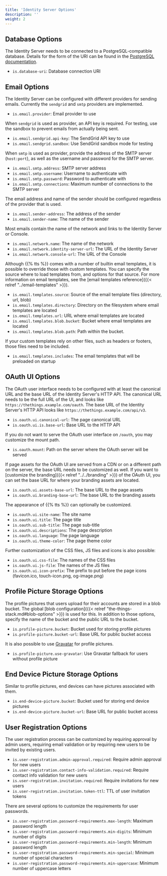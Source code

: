 ```yaml
---
title: 'Identity Server Options'
description: ''
weight: 2
---
```


## Database Options

The Identity Server needs to be connected to a PostgreSQL-compatible database. Details for the form of the URI can be found in the [PostgreSQL documentation](https://www.postgresql.org/docs/current/libpq-connect.html#LIBPQ-CONNSTRING).

- `is.database-uri`: Database connection URI

## Email Options

The Identity Server can be configured with different providers for sending emails. Currently the `sendgrid` and `smtp` providers are implemented.

- `is.email.provider`: Email provider to use

When `sendgrid` is used as provider, an API key is required. For testing, use the sandbox to prevent emails from actually being sent.

- `is.email.sendgrid.api-key`: The SendGrid API key to use
- `is.email.sendgrid.sandbox`: Use SendGrid sandbox mode for testing

When `smtp` is used as provider, provide the address of the SMTP server (`host:port`), as well as the username and password for the SMTP server.

- `is.email.smtp.address`: SMTP server address
- `is.email.smtp.username`: Username to authenticate with
- `is.email.smtp.password`: Password to authenticate with
- `is.email.smtp.connections`: Maximum number of connections to the SMTP server

The email address and name of the sender should be configured regardless of the provider that is used.

- `is.email.sender-address`: The address of the sender
- `is.email.sender-name`: The name of the sender

Most emails contain the name of the network and links to the Identity Server or Console.

- `is.email.network.name`: The name of the network
- `is.email.network.identity-server-url`: The URL of the Identity Server
- `is.email.network.console-url`: The URL of the Console

Although {{% tts %}} comes with a number of builtin email templates, it is possible to override those with custom templates. You can specify the source where to load templates from, and options for that source. For more information on email templates, see the [email templates reference]({{< relref "../email-templates" >}}).

- `is.email.templates.source`: Source of the email template files (directory, url, blob)
- `is.email.templates.directory`: Directory on the filesystem where email templates are located
- `is.email.templates.url`: URL where email templates are located
- `is.email.templates.blob.bucket`: Bucket where email templates are located
- `is.email.templates.blob.path`: Path within the bucket.

If your custom templates rely on other files, such as headers or footers, those files need to be included.

- `is.email.templates.includes`: The email templates that will be preloaded on startup

## OAuth UI Options

The OAuth user interface needs to be configured with at least the canonical URL and the base URL of the Identity Server's HTTP API. The canonical URL needs to be the full URL of the UI, and looks like `https://thethings.example.com/oauth`. The base URL of the Identity Server's HTTP API looks like `https://thethings.example.com/api/v3`.

- `is.oauth.ui.canonical-url`: The page canonical URL
- `is.oauth.ui.is.base-url`: Base URL to the HTTP API

If you do not want to serve the OAuth user interface on `/oauth`, you may customize the mount path.

- `is.oauth.mount`: Path on the server where the OAuth server will be served

If page assets for the OAuth UI are served from a CDN or on a different path on the server, the base URL needs to be customized as well. If you want to [customize the branding]({{< relref "../../branding" >}}) of the OAuth UI, you can set the base URL for where your branding assets are located.

- `is.oauth.ui.assets-base-url`: The base URL to the page assets
- `is.oauth.ui.branding-base-url`: The base URL to the branding assets

The appearance of {{% tts %}} can optionally be customized.

- `is.oauth.ui.site-name`: The site name
- `is.oauth.ui.title`: The page title
- `is.oauth.ui.sub-title`: The page sub-title
- `is.oauth.ui.descriptions`: The page description
- `is.oauth.ui.language`: The page language
- `is.oauth.ui.theme-color`: The page theme color

Further customization of the CSS files, JS files and icons is also possible:

- `is.oauth.ui.css-file`: The names of the CSS files
- `is.oauth.ui.js-file`: The names of the JS files
- `is.oauth.ui.icon-prefix`: The prefix to put before the page icons (favicon.ico, touch-icon.png, og-image.png)

## Profile Picture Storage Options

The profile pictures that users upload for their accounts are stored in a blob bucket. The global [blob configuration]({{< relref "the-things-stack.md#blob-options" >}}) is used for this. In addition to those options, specify the name of the bucket and the public URL to the bucket.

- `is.profile-picture.bucket`: Bucket used for storing profile pictures
- `is.profile-picture.bucket-url`: Base URL for public bucket access

It is also possible to use [Gravatar](https://gravatar.com) for profile pictures.

- `is.profile-picture.use-gravatar`: Use Gravatar fallback for users without profile picture

## End Device Picture Storage Options

Similar to profile pictures, end devices can have pictures associated with them.

- `is.end-device-picture.bucket`: Bucket used for storing end device pictures
- `is.end-device-picture.bucket-url`: Base URL for public bucket access

## User Registration Options

The user registration process can be customized by requiring approval by admin users, requiring email validation or by requiring new users to be invited by existing users.

- `is.user-registration.admin-approval.required`: Require admin approval for new users
- `is.user-registration.contact-info-validation.required`: Require contact info validation for new users
- `is.user-registration.invitation.required`: Require invitations for new users
- `is.user-registration.invitation.token-ttl`: TTL of user invitation tokens

There are several options to customize the requirements for user passwords.

- `is.user-registration.password-requirements.max-length`: Maximum password length
- `is.user-registration.password-requirements.min-digits`: Minimum number of digits
- `is.user-registration.password-requirements.min-length`: Minimum password length
- `is.user-registration.password-requirements.min-special`: Minimum number of special characters
- `is.user-registration.password-requirements.min-uppercase`: Minimum number of uppercase letters
